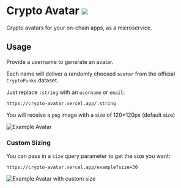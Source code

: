 # Crypto Avatar ![](https://crypto-avatar.vercel.app/base?size=20)

Crypto avatars for your on-chain apps, as a microservice.

## Usage

Provide a username to generate an avatar.

Each name will deliver a randomly choosed `avatar` from the official `CryptoPunks` dataset.

Just replace `:string` with an `username` or `email`:

```
https://crypto-avatar.vercel.app/:string
```

You will receive a `png` image with a size of 120\*120px (default size)

![Example Avatar](https://crypto-avatar.vercel.app/avatar)

### Custom Sizing

You can pass in a `size` query parameter to get the size you want:

```
https://crypto-avatar.vercel.app/example?size=30
```

![Example Avatar with custom size](https://crypto-avatar.vercel.app/avatar?size=30)